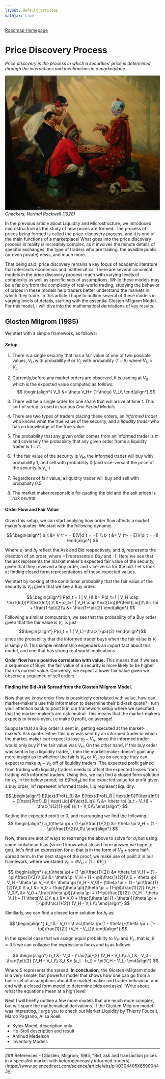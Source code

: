 ```yaml
---
layout: default_articles
mathjax: true
---
```

[Roadmap Homepage](../articles_index.md)

#  Price Discovery Process 
*Price discovery is the process in which a securities' price is determined through the interactions and mechanisms in a marketplace.* 

![CHECKERS](checkers.jpg)
*Checkers, Normal Rockwell (1928)*


In the previous article about Liquidity and Microstructure, we introduced microstructure as the study of how prices are formed. The process of prices being formed is called the price-discovery process, and it is one of the main functions of a marketplace! What goes into the price discovery process in reality is incredibly complex, as it involves the minute details of specific exchanges, the type of traders who are trading, the availble public (or even private) news, and much more. 

That being said, price discovery remains a key focus of academic literature that intersects economics and mathematics. There are several canonical models in the price discovery process - each with varying levels of complexity as well as specific sets of assumptions. While these models may be a far cry from the complexity of real-world trading, studying the behavior of prices in these models help traders better understand the markets in which they trade. In this article I hope to outline several of these models in varying levels of details, starting with the essential Glosten Milgrom Model. For this model, I will dive into the mathematical deriviations of key results. 

## Glosten Milgrom (1985)

We start with a simple framework, as follows:

####  Setup 
1. There is a single security that has a fair value of one of two possible values, $V_H$ with probability $\theta$ or $V_L$ with probability $(1-\theta)$ where $V_H > V_L$. 

2. Currently,before any market orders are observed, it is trading at $V_0$ which is the expected value computed as follows:
$$
\begin{align*}
V_0 &=  \theta V_H+ (1-\theta) V_L\\
\end{align*}
$$
3. There will be a single order for one share that will arrive at time *t*. This sort of setup is used in various *One Period Models*
 
4. There are two types of traders placing these orders, an *informed trader* who knows what the true value of the security, and a *liqudity trader* who has no knowledge of the true value.

5. The probability that any given order comes from an informed trader is $\pi$ and coversely the probability that any given order froms a liquidity trader is $1-\pi$. 

6. If the fair value of the security is $V_H$, the informed trader will buy with probabililty 1, and sell with probability 0 (and vice-versa if the price of the security is $V_L$.)
 
7. Regardless of fair value, a liquidity trader will buy and sell with probability 0.5.

8. The market maker responsible for quoting the bid and the ask prices is *risk neutral*

#### Order Flow and Fair Value
Given this  setup, we can start analying how order flow affects a market maker's quotes. We start with the following dynamic. 

$$
\begin{align*}
a_t &= V_t^+ = E(V|d_t = +1) \\
b_t &= V_t^- = E(V|d_t = -1)
\end{align*}
$$

Where $a_t$ and $b_t$ reflect the Ask and Bid respectively, and $d_t$ represents the direction of an order, where +1 represents a *Buy* and -1. Here we see that the ask represents the market maker's expected fair value of the security, given that they reveived a buy order, and vice-versa for the bid. Let's look at finding closed form representations of these expected values. 

We start by looking at the conditional probability that the fair value of the security is $V_H$ given that we see a Buy order.

$$
\begin{align*}
P(d_t = 1 | V_H) &= P(d_t=1 | V_H \cap \text{Inf})P(\text{Inf}) \\
&+(d_t=1 | V_H \cap \text{Liq})P(\text{Liq})\\
&= \pi + \frac{1-\pi}{2}\\
&= \frac{1+\pi}{2}
\end{align*}
$$

Following a similiar computation, we see that the probability of a Buy order given that the fair value is $V_L$ is just 
$$\begin{align*}
P(d_t = 1 | V_L)=\frac{1-\pi}{2} 
\end{align*}$$ since the probability that the informed trader buys when the fair value is $V_l$ is simply 0. This simple relationship engenders an import fact about this model, and one that has strong real world implications.

**Order flow has a positive correlation with value.** This means that if we see a sequence of Buys, the fair value of a security is more likely to be higher than its current value. Conversly, we expect a lower fair value given we observe a sequence of sell orders. 

#### Finding the Bid-Ask Spread from the Glosten Milgrom Model. 

Now that we know order flow is possitively correlated with value, how can market-maker's use this information to determine their bid-ask quote? I turn your attention back to point 8 in our framework setup where we specified that the marker-maker's are risk neutral. This means that the market-makers expects to break-even, i.e make 0 profit, on average! 

Suppose that an Buy order is sent in, getting executed at the market-maker's Ask quote. Either this buy was sent by an informed trader in which the market-maker can expect to lose $a_t - V_H$, since the informed trader would only buy if the fair value was $V_H$. On the other hand, if this buy order was sent in by a liquidity trader, , then the market-maker doesn't gain any more insight as to whether the fair is $V_H$ or $V_L$, so on average they can expect to make $a_t - V_0$ off of liquidity traders. The expected profit gained from trading with liquidity traders needs to offset the expected losses from trading with informed traders. Using this, we can find a closed form solution for $a_t$. In the below prood, let $E(\text{Prof}_B)$ be the expected value for profit given a buy order, $\text{Inf}$ represent informed trade, $\text{Liq}$ represent liquidity.

$$
\begin{align*}
E(\text{Prof}_B) &= E(\text{Prof}_B | \text{Inf})P(\text{Inf}) + E(\text{Prof}_B | \text{Liq})P(\text{Liq}) \\
&= \theta \pi (a_t - V_H) + \frac{1}{2}(1-\pi) (a_t - V_0)\\
\end{align*}
$$

Setting the expected profit to 0, and rearranging we find the following. 
$$
\begin{align*}
a_t(\theta \pi + (1-\pi)\frac{1}{2}) &=  \theta \pi V_H + (1 - \pi)\frac{1}{2}V_0\\
\end{align*}
$$

Now, there are alot of ways to rearrange the above to solve for $a_t$ but using some lookahead bias (since I know what closed form answer we hope to get), let's find an expression for $a_t$ that is in the form of $V_0 + \text{some half-spread term}$. In the next stage of the proof, we make use of point 2 in our framework, where we stated $V_0 = \theta V_H + (1- \theta V_L)$

$$
\begin{align*}
a_t(\theta \pi + (1-\pi)\frac{1}{2}) &=  \theta \pi V_H + (1 - \pi)\frac{1}{2}V_0\\
&= \theta \pi V_H + (1 - \pi)\frac{1}{2})V_0 + \theta \pi V_H  - \theta \pi V_H\\
&= \theta \pi (V_H - V_0)+ (\theta \pi + (1 - \pi)\frac{1}{2})V_0 \\
a_t &= V_0 + \frac{\theta \pi}{\theta \pi + (1-\pi)\frac{1}{2}} (V_H - V_0)\\
&= V_0 + \frac{\theta \pi}{\theta \pi + (1-\pi)\frac{1}{2}} (V_H - \theta V_H + (1-\theta)V_L)\\
a_t &= V_0 + \frac{\theta \pi (1 - \theta)}{\theta \pi + (1-\pi)\frac{1}{2}} (V_H - V_L)\\
\end{align*}
$$

Similiarly, we can find a closed form solution for $b_t$ as:

$$
\begin{align*}
b_t &= V_0 - \frac{\theta \pi (1 - \theta)}{\theta \pi + (1-\pi)\frac{1}{2}} (V_H - V_L)\\
\end{align*}
$$

In the special case that we assign equal probabilty to $V_H$ and $V_L$, that is, $\theta = 0.5$ we can collapse the expressions for $a_t$ and $b_t$ as follows:

$$
\begin{align*}
b_t &= V_0 - \frac{\pi}{2} (V_H - V_L)\\
a_t &= V_0 + \frac{\pi}{2} (V_H - V_L)\\
S_t &= (a_t - b_t) = \pi(V_H - V_L)
\end{align*}
$$

Where S represents the spread. **In conclusion**, the Glosten-Milgrom model is a very simple, but powerful model that shows how one can go from a basic set of assumptions about the market maker and trader behaviour, and end with a closed form model to determine bids and asks! 
-Write about what the equations mean at a high level

Next I will briefly outline a few more models that are much more complex, but will spare the mathematical derivations. If the Glosten Milgrom model was interesting, I urge you to check out Market Liquidity by Thierry Foucalt, Marco Pagaano, Ailsa Roell. 

- Kyles Model, description only 
- Ho-Stoll description and result
- Amihud Medelson
- Inventory Models

<hr>
### References
- [Glosten, Milgrom, 1985, "Bid, ask and transaction prices in a specialist market with heterogeneously informed traders](https://www.sciencedirect.com/science/article/abs/pii/0304405X85900443y)

